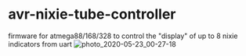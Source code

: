 # avr-nixie-tube-controller
firmware for atmega88/168/328 to control the "display" of up to 8 nixie indicators from uart
![photo_2020-05-23_00-27-18](https://user-images.githubusercontent.com/23115401/82710708-2a76ba80-9c8c-11ea-9fc1-487de602af0c.jpg)
